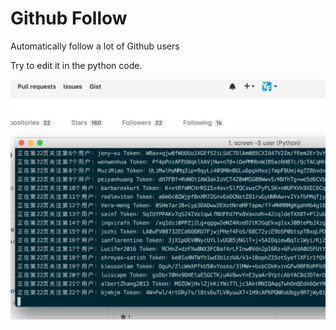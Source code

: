 # Github Follow
Automatically follow a lot of Github users

Try to edit it in the python code.

![](images/snapshot.jpg)